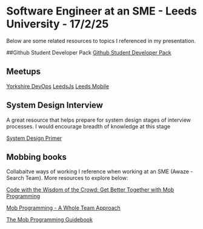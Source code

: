 # Software Engineer at an SME - Leeds University - 17/2/25

Below are some related resources to topics I referenced in my presentation.

##Github Student Developer Pack
[Github Student Developer Pack](https://education.github.com/pack)

## Meetups
[Yorkshire DevOps](https://www.meetup.com/yorkshire-devops)
[LeedsJs](https://www.meetup.com/leeds-js)
[Leeds Mobile](https://www.meetup.com/leeds-mobile)

## System Design Interview
A great resource that helps prepare for system design stages of interview processes. I would encourage breadth of knowledge at this stage

[System Design Primer](https://github.com/donnemartin/system-design-primer?tab=readme-ov-file#study-guide)

## Mobbing books
Collabaitve ways of working I reference when working at an SME (Awaze - Search Team). More resources to explore below:

[Code with the Wisdom of the Crowd: Get Better Together with Mob Programming](https://pragprog.com/titles/mpmob/code-with-the-wisdom-of-the-crowd/)

[Mob Programming - A Whole Team Approach](https://leanpub.com/mobprogramming)

[The Mob Programming Guidebook](https://www.mobprogrammingguidebook.com/images/mobprogrammingguidebook.pdf)